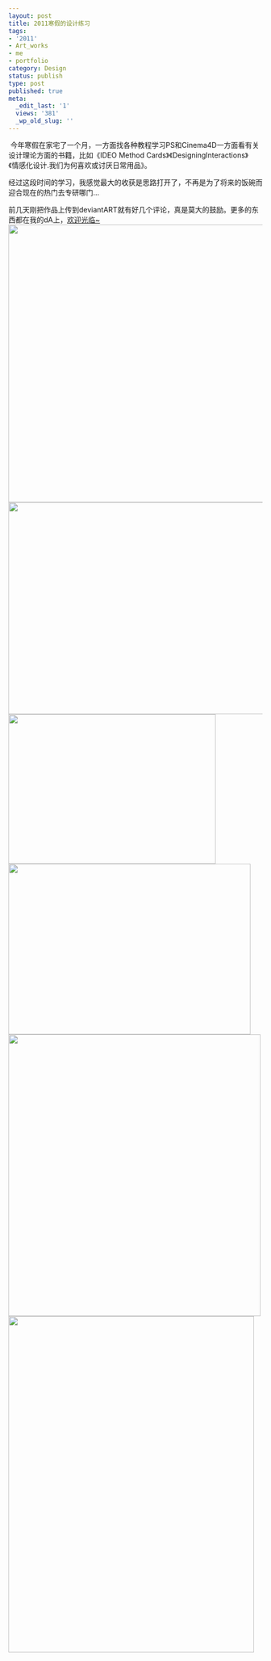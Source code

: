 ```yaml
---
layout: post
title: 2011寒假的设计练习
tags:
- '2011'
- Art_works
- me
- portfolio
category: Design
status: publish
type: post
published: true
meta:
  _edit_last: '1'
  views: '381'
  _wp_old_slug: ''
---
```

<img alt="" src="http://fc01.deviantart.net/fs70/f/2011/052/3/f/my_studio_logo_by_imjacob-d3a41e4.jpg" title="my Travel~" class="alignnone" />
今年寒假在家宅了一个月，一方面找各种教程学习PS和Cinema4D一方面看有关设计理论方面的书籍，比如《IDEO Method Cards》《DesigningInteractions》《情感化设计.我们为何喜欢或讨厌日常用品》。

经过这段时间的学习，我感觉最大的收获是思路打开了，不再是为了将来的饭碗而迎合现在的热门去专研哪门...

前几天刚把作品上传到deviantART就有好几个评论，真是莫大的鼓励。更多的东西都在我的dA上，<a href="http://imjacob.deviantart.com">欢迎光临~</a><!--more-->
<img alt="" src="http://fc07.deviantart.net/fs70/f/2011/051/f/f/my_first_cellphone_moto_t168_by_imjacob-d39z2ly.jpg" title="moto" class="alignnone" width="550" height="550" />
<img alt="" src="http://fc02.deviantart.net/fs71/i/2011/051/a/7/the_nikon_dslr_by_imjacob-d39z2xa.jpg" title="dslr" class="alignnone" width="560" height="420" />
<img alt="" src="http://fc01.deviantart.net/fs71/f/2011/051/2/9/tea_cup_by_imjacob-d39yy4c.jpg" title="tea" class="alignnone" width="411" height="296" /><img alt="" src="http://fc03.deviantart.net/fs71/f/2011/051/3/3/muji_clock_by_imjacob-d39z2t1.jpg" title="muji" class="alignnone" width="480" height="338" />
<img alt="" src="http://fc02.deviantart.net/fs70/f/2011/051/1/7/greenapple_by_imjacob-d39yxpz.jpg" title="apple" class="alignnone" width="500" height="558" />
<img alt="" src="http://fc02.deviantart.net/fs71/f/2011/051/b/8/mywork_in_2011_winter_by_imjacob-d39yxbs.jpg" title="flowers" class="alignnone" width="487" height="666" />
